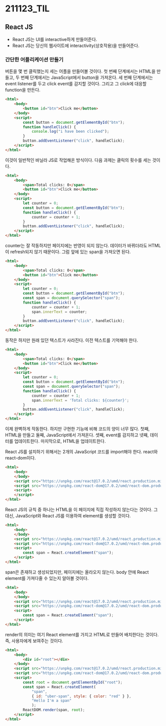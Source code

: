 # 211123_TIL

## React JS

- React JS는 UI를 interactive하게 만들어준다.
- React JS는 당신의 웹사이트에 interactivity(상호작용)을 만들어준다.

### 간단한 어플리케이션 만들기

버튼을 몇 번 클릭했는지 세는 어플을 만들어볼 것이다. 첫 번째 단계에서는 HTML을 만들고, 두 번째 단계에서는 JavaScript에서 button을 가져온다. 세 번째 단계에서는 event listener를 두고 click event를 감지할 것이다. 그리고 그 click에 대응할 function을 만든다.

```html
<html>
	<body>
		<button id="btn">Click me</button>
	</body>
	<script>
		const button = document.getElementById("btn");
		function handleClick() {
			console.log("i have been clicked");
		}
		button.addEventListener("click", handleClick);
	</script>
</html>
```

이것이 일반적인 바닐라 JS로 작업해온 방식이다. 다음 과제는 클릭의 횟수를 세는 것이다.

```html
<html>
	<body>
		<span>Total clicks: 0</span>
		<button id="btn">Click me</button>
	</body>
	<script>
		let counter = 0;
		const button = document.getElementById("btn");
		function handleClick() {
			counter = counter + 1;
		}
		button.addEventListener("click", handleClick);
	</script>
</html>
```

counter는 잘 작동하지만 페이지에는 반영이 되지 않는다. 데이터가 바뀌더라도 HTML이 refresh되지 않기 때문이다. 그럼 앞에 있는 span을 가져오면 된다.

```html
<html>
	<body>
		<span>Total clicks: 0</span>
		<button id="btn">Click me</button>
	</body>
	<script>
		let counter = 0;
		const button = document.getElementById("btn");
		const span = document.querySelector("span");
		function handleClick() {
			counter = counter + 1;
			span.innerText = counter;
		}
		button.addEventListener("click", handleClick);
	</script>
</html>
```

동작은 하지만 원래 있던 텍스트가 사라진다. 이전 텍스트를 기억해야 한다.

```html
<html>
	<body>
		<span>Total clicks: 0</span>
		<button id="btn">Click me</button>
	</body>
	<script>
		let counter = 0;
		const button = document.getElementById("btn");
		const span = document.querySelector("span");
		function handleClick() {
			counter = counter + 1;
			span.innerText = 'Total clicks: ${counter}';
		}
		button.addEventListener("click", handleClick);
	</script>
</html>
```

이제 완벽하게 작동한다. 하지만 구현한 기능에 비해 코드의 양이 너무 많다. 첫째, HTML을 만들고 둘째, JavaScript에서 가져온다. 셋째, event를 감지하고 넷째, 데이터를 업데이트한다. 마지막으로, HTML을 업데이트한다.

React JS를 설치하기 위해서는 2개의 JavaScript 코드를 import해야 한다. react와 react-dom이다.

```html
<html>
	<body>
	</body>
	<script src="https://unpkg.com/react@17.0.2/umd/react.production.min.js"></script>
	<script src="https://unpkg.com/react-dom@17.0.2/umd/react-dom.production.min.js"></script>
	<script>
	</script>
</html>
```

React JS의 규칙 중 하나는 HTML을 이 페이지에 직접 작성하지 않는다는 것이다. 그 대신, JavaScript와 React JS를 이용하여 element를 생성할 것이다.

```html
<html>
	<body>
	</body>
	<script src="https://unpkg.com/react@17.0.2/umd/react.production.min.js"></script>
	<script src="https://unpkg.com/react-dom@17.0.2/umd/react-dom.production.min.js"></script>
	<script>
		const span = React.createElement("span");
	</script>
</html>
```

span은 존재하고 생성되었지만, 페이지에는 올라오지 않는다. body 안에 React element를 가져다줄 수 있는지 알아볼 것이다.

```html
<html>
	<body>
	</body>
	<script src="https://unpkg.com/react@17.0.2/umd/react.production.min.js"></script>
	<script src="https://unpkg.com/react-dom@17.0.2/umd/react-dom.production.min.js"></script>
	<script>
		const span = React.createElement("span");
	</script>
</html>
```

render의 의미는 여기 React element를 가지고 HTML로 만들어 배치한다는 것이다. 즉, 사용자에게 보여주는 것이다.

```html
<html>
	<body>
		<div id="root"></div>
	</body>
	<script src="https://unpkg.com/react@17.0.2/umd/react.production.min.js"></script>
	<script src="https://unpkg.com/react-dom@17.0.2/umd/react-dom.production.min.js"></script>
	<script>
		const root = document.getElementById("root");
		const span = React.createElement(
			"span",
			{ id: "uber-span", style: { color: "red" } },
			"Hello I'm a span"
			);
		ReactDOM.render(span, root);
	</script>
</html>
```